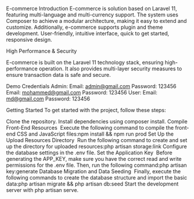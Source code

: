 E-commerce
Introduction
E-commerce is solution based on Laravel 11, featuring multi-language and multi-currency support.
The system uses Composer to achieve a modular architecture, making it easy to extend and customize.
Additionally, e-commerce supports plugin and theme development.
User-friendly, intuitive interface, quick to get started, responsive design.

 High Performance & Security

E-commerce is built on the Laravel 11 technology stack, ensuring high-performance operation.
It also provides multi-layer security measures to ensure transaction data is safe and secure.


Demo Credentials
Admin:
Email: admin@gmail.com
Password: 123456
Email: mohammed@gmail.com
Password: 123456
User:
Email: md@gmail.com
Password: 123456

Getting Started
To get started with the project, follow these steps:

Clone the repository.
Install dependencies using composer install.
Compile Front-End Resources ​
Execute the following command to compile the front-end CSS and JavaScript files:npm install && npm run prod
Set Up the Upload Resources Directory ​
Run the following command to create and set up the directory for uploaded resources:php artisan storage:link
Configure the database settings in the .env file.
Set the Application Key ​
Before generating the APP_KEY, make sure you have the correct read and write permissions for the .env file.
Then, run the following command:php artisan key:generate
Database Migration and Data Seeding ​
Finally, execute the following commands to create the database structure and import the basic data:php artisan migrate && php artisan db:seed
Start the development server with php artisan serve.



